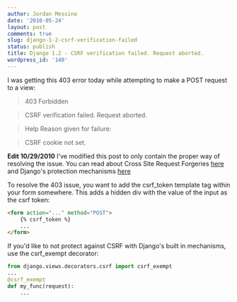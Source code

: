 ```yaml
---
author: Jordan Messina
date: '2010-05-24'
layout: post
comments: true
slug: django-1-2-csrf-verification-failed
status: publish
title: Django 1.2 - CSRF verification failed. Request aborted.
wordpress_id: '140'
---
```


I was getting this 403 error today while attempting to make a POST request to
a view: 

> 403 Forbidden

> CSRF verification failed. Request aborted.

> Help Reason given for failure:

> CSRF cookie not set.

**Edit 10/29/2010**
I've modified this post to only contain the proper way of resolving the issue. You can read about Cross Site Request Forgeries [here](http://www.squarefree.com/securitytips/web-developers.html#CSRF) and Django's protection mechanisms [here](https://docs.djangoproject.com/en/dev/ref/contrib/csrf/) 


To resolve the 403 issue, you want to add the csrf_token template tag within your form somewhere. This adds a hidden div with the value of the input as the csrf token:
``` html anything.html
<form action="..." method="POST">
    {% csrf_token %}
    ...
</form>
```

If you'd like to not protect against CSRF with Django's built in mechanisms, use the csrf_exempt decorator:

``` python views.py
from django.views.decorators.csrf import csrf_exempt 
... 
@csrf_exempt 
def my_func(request):
    ...
```
